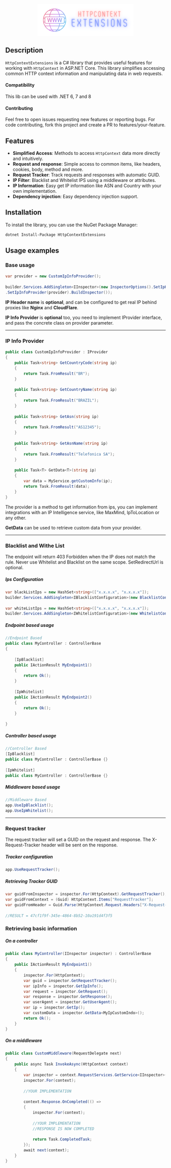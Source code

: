 <div style="text-align: center;">
<img src="./logo.png" alt="Logo" />

</div>

## Description

`HttpContextExtensions` is a C# library that provides useful features for working with `HttpContext` in ASP.NET Core. This library simplifies accessing common HTTP context information and manipulating data in web requests.

#### Compatibility

This lib can be used with .NET 6, 7 and 8

#### Contributing

Feel free to open issues requesting new features or reporting bugs.
For code contributing, fork this project and create a PR to features/your-feature.

## Features

- **Simplified Access**: Methods to access `HttpContext` data more directly and intuitively.
- **Request and response**: Simple access to common items, like headers, cookies, body, method and more.
- **Request Tracker**: Track requests and responses with automatic GUID.
- **IP Filter**: Blacklist and Whitelist IPS using a middleware or attributes.
- **IP Information**: Easy get IP information like ASN and Country with your own implementation.
- **Dependency injection**: Easy dependency injection support.

## Installation

To install the library, you can use the NuGet Package Manager:

```bash
dotnet Install-Package HttpContextExtensions
```

## Usage examples

### Base usage

```csharp
var provider = new CustomIpInfoProvider();

builder.Services.AddSingleton<IInspector>(new InspectorOptions().SetIpHeaderName("X-Real-Ip")
.SetIpInfoProvider(provider).BuildInspector());
```

**IP Header name** is **optional**, and can be configured to get real IP behind proxies like **Nginx** and **CloudFlare**.

**IP Info Provider** is **optional** too, you need to implement IProvider interface, and pass the concrete class on provider parameter.

---

### IP Info Provider

```csharp
public class CustomIpInfoProvider : IProvider
{
    public Task<string> GetCountryCode(string ip)
    {
        return Task.FromResult("BR");
    }

    public Task<string> GetCountryName(string ip)
    {
        return Task.FromResult("BRAZIL");
    }

    public Task<string> GetAsn(string ip)
    {
        return Task.FromResult("AS12345");
    }

    public Task<string> GetAsnName(string ip)
    {
        return Task.FromResult("Telefonica SA");
    }

    public Task<T> GetData<T>(string ip)
    {
        var data = MyService.getCustomInfo(ip);
        return Task.FromResult(data);
    }
}
```

The provider is a method to get information from ips, you can implement integrations
with an IP Intelligence service, like MaxMind, IpToLocation or any other.

**GetData** can be used to retrieve custom data from your provider.

---

### Blacklist and Withe List

The endpoint will return 403 Forbidden when the IP does not match the rule.
Never use Whitelist and Blacklist on the same scope.
SetRedirectUrl is optional.

##### Ips Configuration

```csharp
var blackListIps = new HashSet<string>(["x.x.x.x", "x.x.x.x"]);
builder.Services.AddSingleton<IBlacklistConfiguration>(new BlacklistConfiguration(blackListIps).SetRedirectUrl("https://google.com"));

var whiteListIps = new HashSet<string>(["x.x.x.x", "x.x.x.x"]);
builder.Services.AddSingleton<IWhitelistConfiguration>(new WhitelistConfiguration(whiteListIps).SetRedirectUrl("https://google.com"))
```

##### Endpoint based usage

```csharp
//Endpoint Based
public class MyController : ControllerBase
{

    [IpBlacklist]
    public IActionResult MyEndpoint1()
    {
        return Ok();
    }
    
    [IpWhitelist]
    public IActionResult MyEndpoint2()
    {
        return Ok();
    }
    
}
```

##### Controller based usage

```csharp
//Controller Based
[IpBlacklist]
public class MyController : ControllerBase {}

[IpWhitelist]
public class MyController : ControllerBase {}
```

##### Middleware based usage

```csharp
//Middleware Based
app.UseIpBlacklist();
app.UseIpWhitelist();
```

---

### Request tracker

The request tracker will set a GUID on the request and response.
The X-Request-Tracker header will be sent on the response.

##### Tracker configuration

```csharp
app.UseRequestTracker();
```

##### Retrieving Tracker GUID

```csharp
var guidFromInspector = inspector.For(HttpContext).GetRequestTracker();
var guidFromContext = (Guid) HttpContext.Items["RequestTracker"];
var guidFromHeader = Guid.Parse(HttpContext.Request.Headers["X-Request-Tracker"]);
        
//RESULT = 47cf1f9f-345e-4864-8b52-10a191d4f3f5
```

### Retrieving basic information

##### On a controller

```csharp
public class MyController(IInspector inspector) : ControllerBase
{
    public IActionResult MyEndpoint1()
    {
        inspector.For(HttpContext);
        var guid = inspector.GetRequestTracker();
        var ipInfo = inspector.GetIpInfo();
        var request = inspector.GetRequest();
        var response = inspector.GetResponse();
        var userAgent = inspector.GetUserAgent();
        var ip = inspector.GetIp();
        var customData = inspector.GetData<MyIpCustomIndo>();
        return Ok();
    }
}
```

##### On a middleware

```csharp
public class CustomMiddleware(RequestDelegate next)
{
    public async Task InvokeAsync(HttpContext context)
    {
        var inspector = context.RequestServices.GetService<IInspector>();
        inspector.For(context);
        
        //YOUR IMPLEMENTATION
        
        context.Response.OnCompleted(() =>
        {
            inspector.For(context);
            
            //YOUR IMPLEMENTATION
            //RESPONSE IS NOW COMPLETED
            
            return Task.CompletedTask;
        });
        await next(context);
    }
}
```
